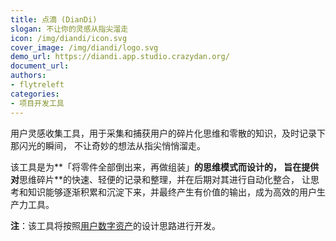 ```yaml
---
title: 点滴 (DianDi)
slogan: 不让你的灵感从指尖溜走
icon: /img/diandi/icon.svg
cover_image: /img/diandi/logo.svg
demo_url: https://diandi.app.studio.crazydan.org/
document_url:
authors:
- flytreleft
categories:
- 项目开发工具
---
```


用户灵感收集工具，用于采集和捕获用户的碎片化思维和零散的知识，及时记录下那闪光的瞬间，
不让奇妙的想法从指尖悄悄溜走。

该工具是为**「将零件全部倒出来，再做组装」**的思维模式而设计的，
旨在提供对**思维碎片**的快速、轻便的记录和整理，并在后期对其进行自动化整合，
让思考和知识能够逐渐积累和沉淀下来，并最终产生有价值的输出，成为高效的用户生产力工具。

**注**：该工具将按照[用户数字资产](#用户数字资产)的设计思路进行开发。
<!-- more -->
